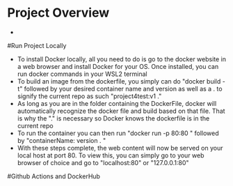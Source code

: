 # Project Overview
- 

#Run Project Locally
- To install Docker locally, all you need to do is go to the docker website in a web browser and install Docker for your OS. Once installed, you can run docker commands in your WSL2 terminal
- To build an image from the dockerfile, you simply can do "docker build -t"  followed by your desired container name and version as well as a . to signify the current repo as such "project4test:v1 ."
- As long as you are in the folder containing the DockerFile, docker will automatically recognize the docker file and build based on that file. That is why the "." is necessary so Docker knows the dockerfile is in the current repo
- To run the container you can then run "docker run -p 80:80 " followed by "containerName: version . "
- With these steps complete, the web content will now be served on your local host at port 80. To view this, you can simply go to your web browser of choice and go to "localhost:80" or "127.0.0.1:80"
 

#Github Actions and DockerHub
